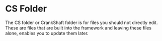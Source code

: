 # CS Folder
The CS folder or CrankShaft folder is for files you should not directly edit. These are files that are built into the framework and leaving these files alone, enables you to update them later.